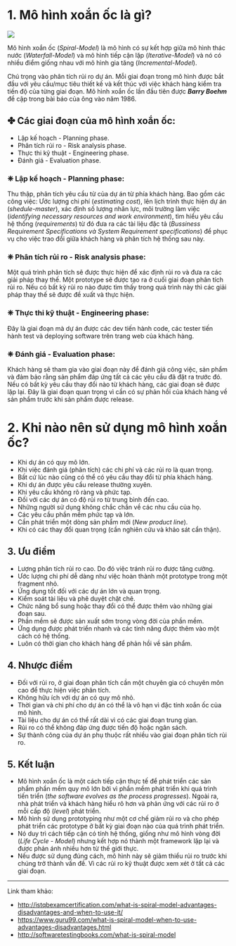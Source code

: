 # 1. Mô hình xoắn ốc là gì?
![](https://images.viblo.asia/6e1192b7-64e1-449f-bebe-5ffe5065b88b.png)

Mô hình xoắn ốc (*Spiral-Model*) là mô hình có sự kết hợp giữa mô hình thác nước (*Waterfall-Model*) và mô hình tiếp cận lặp (*Iterative-Model*) và nó có nhiều điểm giống nhau với mô hình gia tăng (*Incremental-Model*). 

Chú trọng vào phân tích rủi ro dự án. Mỗi giai đoạn trong mô hình được bắt đầu với yêu cầu/mục tiêu thiết kế và kết thúc với việc khách hàng kiểm tra tiến độ của từng giai đoạn.
Mô hình xoắn ốc lần đầu tiên được ***Barry Boehm*** đề cập trong bài báo của ông vào năm 1986.
## ✤ Các giai đoạn của mô hình xoắn ốc:
- Lập kế hoạch - Planning phase.
- Phân tích rủi ro - Risk analysis phase.
- Thực thi kỹ thuật - Engineering phase.
- Đánh giá - Evaluation phase.
### ❈ Lập kế hoạch - Planning phase:
Thu thập, phân tích yêu cầu từ của dự án từ phía khách hàng. Bao gồm các công việc: Ước lượng chi phí (*estimating cost*), lên lịch trình thực hiện dự án (*shedule-master*), xác định số lượng nhân lực, môi trường làm việc (*identifying necessary resources and work environment*), tìm hiểu yêu cầu hệ thống (*requirements*) từ đó đưa ra các tài liệu đặc tả (*Bussiness Requirement Specifications và System Requirement specifications*) để phục vụ cho việc trao đổi giữa khách hàng và phân tích hệ thống sau này.   

### ❈ Phân tích rủi ro - Risk analysis phase:
Một quá trình phân tích sẽ được thực hiện để xác định rủi ro và đưa ra các giải pháp thay thế. Một prototype sẽ được tạo ra ở cuối giai đoạn phân tích rủi ro. Nếu có bất kỳ rủi ro nào được tìm thấy trong quá trình này thì các giải pháp thay thế sẽ được đề xuất và thực hiện.

### ❈ Thực thi kỹ thuật - Engineering phase:
Đây là giai đoạn mà dự án được các dev tiến hành code, các tester tiến hành test và deploying software trên trang web của khách hàng.

### ❈ Đánh giá - Evaluation phase:
Khách hàng sẽ tham gia vào giai đoạn này để đánh giá công việc, sản phẩm và đảm bảo rằng sản phẩm đáp ứng tất cả các yêu cầu đã đặt ra trước đó. Nếu có bất kỳ yêu cầu thay đổi nào từ khách hàng, các giai đoạn sẽ được lặp lại. Đây là giai đoạn quan trọng vì cần có sự phản hồi của khách hàng về sản phẩm trước khi sản phẩm được release. 
 
# 2. Khi nào nên sử dụng mô hình xoắn ốc?
- Khi dự án có quy mô lớn.
- Khi việc đánh giá (phân tích) các chi phí và các rủi ro là quan trọng.
- Bất cứ lúc nào cũng có thể có yêu cầu thay đổi từ phía khách hàng. 
- Khi dự án được yêu cầu release thường xuyên.
- Khi yêu cầu không rõ ràng và phức tạp.
- Đối với các dự án có độ rủi ro từ trung bình đến cao.
- Những người sử dụng không chắc chắn về các nhu cầu của họ.
- Các yêu cầu phần mềm phức tạp và lớn.
- Cần phát triển một dòng sản phẩm mới (*New product line*).
- Khi có các thay đổi quan trọng (cần nghiên cứu và khảo sát cẩn thận).
## 3. Ưu điểm
- Lượng phân tích rủi ro cao. Do đó việc tránh rủi ro được tăng cường.
- Ước lượng chi phí dễ dàng như việc hoàn thành một prototype trong một fragment nhỏ.
- Ứng dụng tốt đối với các dự án lớn và quan trọng.
- Kiểm soát tài liệu và phê duyệt chặt chẽ.
- Chức năng bổ sung hoặc thay đổi có thể được thêm vào những giai đoạn sau.
- Phần mềm sẽ được sản xuất sớm trong vòng đời của phần mềm.
- Ứng dụng được phát triển nhanh và các tinh năng được thêm vào một cách có hệ thống.
- Luôn có thời gian cho khách hàng để phản hồi về sản phẩm.
## 4. Nhược điểm
- Đối với rủi ro, ở giai đoạn phân tích cần một chuyên gia có chuyên môn cao để thực hiện việc phân tích.
- Không hữu ích với dự án có quy mô nhỏ.
- Thời gian và chi phí cho dự án có thể là vô hạn vì đặc tính xoắn ốc của mô hình.
- Tài liệu cho dự án có thể rất dài vì có các giai đoạn trung gian.
- Rủi ro có thể không đáp ứng được tiến độ hoặc ngân sách.
- Sự thành công của dự án phụ thuộc rất nhiều vào giai đoạn phân tích rủi ro.
## 5. Kết luận
- Mô hình xoắn ốc là một cách tiếp cận thực tế để phát triển các sản phẩm phần mềm quy mô lớn bởi vì phần mềm phát triển khi quá trình tiến triển (*the software evolves as the process progresses*). Ngoài ra,     nhà phát triển và khách hàng hiểu rõ hơn và phản ứng với các rủi ro ở mỗi cấp độ (*level*) phát triển.
- Mô hình sử dụng prototyping như một cơ chế giảm rủi ro và cho phép phát triển các prototype ở bất kỳ giai đoạn nào của quá trình phát triển.
- Nó duy trì cách tiếp cận có tính hệ thống, giống như mô hình vòng đời (*Life Cycle - Model*) nhưng kết hợp nó thành một framework lặp lại và được phản ánh nhiều hơn từ thế giới thực.
- Nếu được sử dụng đúng cách, mô hình này sẽ giảm thiểu rủi ro trước khi chúng trở thành vấn đề. Vì các rủi ro kỹ thuật được xem xét ở tất cả các giai đoạn.

-----

Link tham khảo: 
- http://istqbexamcertification.com/what-is-spiral-model-advantages-disadvantages-and-when-to-use-it/ 
- https://www.guru99.com/what-is-spiral-model-when-to-use-advantages-disadvantages.html 
- http://softwaretestingbooks.com/what-is-spiral-model